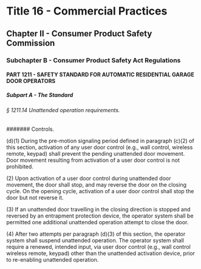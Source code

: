 
# Title 16 - Commercial Practices
## Chapter II - Consumer Product Safety Commission
### Subchapter B - Consumer Product Safety Act Regulations
#### PART 1211 - SAFETY STANDARD FOR AUTOMATIC RESIDENTIAL GARAGE DOOR OPERATORS
##### Subpart A - The Standard
###### § 1211.14 Unattended operation requirements.
####### Controls.

(d)(1) During the pre-motion signaling period defined in paragraph (c)(2) of this section, activation of any user door control (e.g., wall control, wireless remote, keypad) shall prevent the pending unattended door movement. Door movement resulting from activation of a user door control is not prohibited.

(2) Upon activation of a user door control during unattended door movement, the door shall stop, and may reverse the door on the closing cycle. On the opening cycle, activation of a user door control shall stop the door but not reverse it.

(3) If an unattended door travelling in the closing direction is stopped and reversed by an entrapment protection device, the operator system shall be permitted one additional unattended operation attempt to close the door.

(4) After two attempts per paragraph (d)(3) of this section, the operator system shall suspend unattended operation. The operator system shall require a renewed, intended input, via user door control (e.g., wall control wireless remote, keypad) other than the unattended activation device, prior to re-enabling unattended operation.
